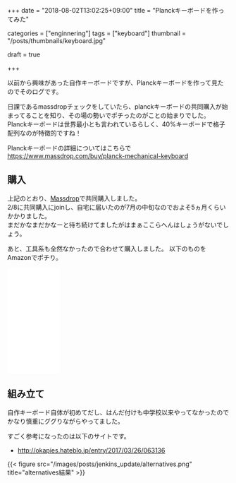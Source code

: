 +++
date = "2018-08-02T13:02:25+09:00"
title = "Planckキーボードを作ってみた"

categories = ["enginnering"]
tags = ["keyboard"]
thumbnail = "/posts/thumbnails/keyboard.jpg"

draft = true

+++

以前から興味があった自作キーボードですが、Planckキーボードを作って見たのでそのログです。

日課であるmassdropチェックをしていたら、planckキーボードの共同購入が始まってることを知り、その場の勢いでポチったのがことの始まりでした。
Planckキーボードは世界最小とも言われているらしく、40%キーボードで格子配列なのが特徴的ですね！

Planckキーボードの詳細についてはこちらで
https://www.massdrop.com/buy/planck-mechanical-keyboard

## 購入

上記のとおり、[Massdrop](https://www.massdrop.com/)で共同購入しました。\
2/8に共同購入にjoinし、自宅に届いたのが7月の中旬なのでおよそ5ヵ月くらいかかりました。\
まだかなまだかなーと待ち続けてましたがはまぁここらへんはしょうがないでしょう。

あと、工具系も全然なかったので合わせて購入しました。
以下のものをAmazonでポチり。


<iframe style="width:120px;height:240px;" marginwidth="0" marginheight="0" scrolling="no" frameborder="0" src="//rcm-fe.amazon-adsystem.com/e/cm?lt1=_blank&bc1=000000&IS2=1&bg1=FFFFFF&fc1=000000&lc1=0000FF&t=foresta04-22&o=9&p=8&l=as4&m=amazon&f=ifr&ref=as_ss_li_til&asins=B002L6HJ9Q&linkId=4d8b28deb2c67f33019c7bd9dcbee052"></iframe>


## 組み立て

自作キーボード自体が初めてだし、はんだ付けも中学校以来やってなかったのでかなり慎重にググりながらやってました。

すごく参考になったのは以下のサイトです。

* http://okapies.hateblo.jp/entry/2017/03/26/063136

{{< figure src="/images/posts/jenkins_update/alternatives.png" title="alternatives結果" >}}

